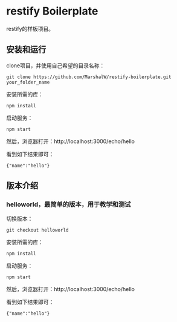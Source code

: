 # restify Boilerplate

restify的样板项目。

## 安装和运行

clone项目，并使用自己希望的目录名称：

```
git clone https://github.com/MarshalW/restify-boilerplate.git your_folder_name

```

安装所需的库：

```
npm install
```

启动服务：

```
npm start
```

然后，浏览器打开：http://localhost:3000/echo/hello

看到如下结果即可：

```
{"name":"hello"}
```

## 版本介绍

### helloworld，最简单的版本，用于教学和测试

切换版本：

```
git checkout helloworld
```

安装所需的库：

```
npm install
```

启动服务：

```
npm start
```

然后，浏览器打开：http://localhost:3000/echo/hello

看到如下结果即可：

```
{"name":"hello"}
```